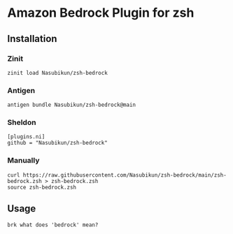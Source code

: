 # Amazon Bedrock Plugin for zsh

## Installation

### Zinit

```
zinit load Nasubikun/zsh-bedrock
```

### Antigen

```
antigen bundle Nasubikun/zsh-bedrock@main
```

### Sheldon

```
[plugins.ni]
github = "Nasubikun/zsh-bedrock"
```

### Manually

```
curl https://raw.githubusercontent.com/Nasubikun/zsh-bedrock/main/zsh-bedrock.zsh > zsh-bedrock.zsh
source zsh-bedrock.zsh
```

## Usage

```
brk what does 'bedrock' mean?
```
